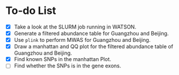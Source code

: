# To-do List

- [X] Take a look at the SLURM job running in WATSON.
- [X] Generate a filtered abundance table for Guangzhou and Beijing.
- [X] Use `plink` to perform MWAS for Guangzhou and Beijing.
- [X] Draw a manhattan and QQ plot for the filtered abundance table of Guangzhou and Beijing.
- [X] Find known SNPs in the manhattan Plot.
- [ ] Find whether the SNPs is in the gene exons.